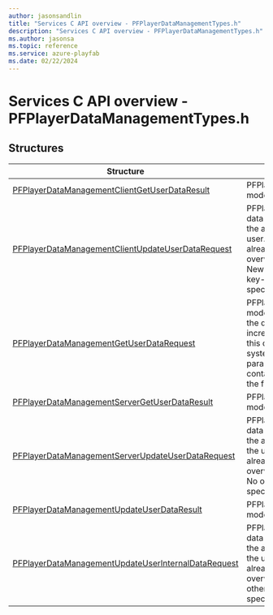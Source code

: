 ```yaml
---
author: jasonsandlin
title: "Services C API overview - PFPlayerDataManagementTypes.h"
description: "Services C API overview - PFPlayerDataManagementTypes.h"
ms.author: jasonsa
ms.topic: reference
ms.service: azure-playfab
ms.date: 02/22/2024
---
```


# Services C API overview - PFPlayerDataManagementTypes.h

  
## Structures  

| Structure | Description |  
| --- | --- |  
| [PFPlayerDataManagementClientGetUserDataResult](structs/pfplayerdatamanagementclientgetuserdataresult.md) | PFPlayerDataManagementClientGetUserDataResult data model. |  
| [PFPlayerDataManagementClientUpdateUserDataRequest](structs/pfplayerdatamanagementclientupdateuserdatarequest.md) | PFPlayerDataManagementClientUpdateUserDataRequest data model. This function performs an additive update of the arbitrary strings containing the custom data for the user. In updating the custom data object, keys which already exist in the object will have their values overwritten, while keys with null values will be removed. New keys will be added, with the given values. No other key-value pairs will be changed apart from those specified in the call. |  
| [PFPlayerDataManagementGetUserDataRequest](structs/pfplayerdatamanagementgetuserdatarequest.md) | PFPlayerDataManagementGetUserDataRequest data model. Data is stored as JSON key-value pairs. Every time the data is updated via any source, the version counter is incremented. If the Version parameter is provided, then this call will only return data if the current version on the system is greater than the value provided. If the Keys parameter is provided, the data object returned will only contain the data specific to the indicated Keys. Otherwise, the full set of custom user data will be returned. |  
| [PFPlayerDataManagementServerGetUserDataResult](structs/pfplayerdatamanagementservergetuserdataresult.md) | PFPlayerDataManagementServerGetUserDataResult data model. |  
| [PFPlayerDataManagementServerUpdateUserDataRequest](structs/pfplayerdatamanagementserverupdateuserdatarequest.md) | PFPlayerDataManagementServerUpdateUserDataRequest data model. This function performs an additive update of the arbitrary JSON object containing the custom data for the user. In updating the custom data object, keys which already exist in the object will have their values overwritten, while keys with null values will be removed. No other key-value pairs will be changed apart from those specified in the call. |  
| [PFPlayerDataManagementUpdateUserDataResult](structs/pfplayerdatamanagementupdateuserdataresult.md) | PFPlayerDataManagementUpdateUserDataResult data model. |  
| [PFPlayerDataManagementUpdateUserInternalDataRequest](structs/pfplayerdatamanagementupdateuserinternaldatarequest.md) | PFPlayerDataManagementUpdateUserInternalDataRequest data model. This function performs an additive update of the arbitrary JSON object containing the custom data for the user. In updating the custom data object, keys which already exist in the object will have their values overwritten, keys with null values will be removed. No other key-value pairs will be changed apart from those specified in the call. |  
